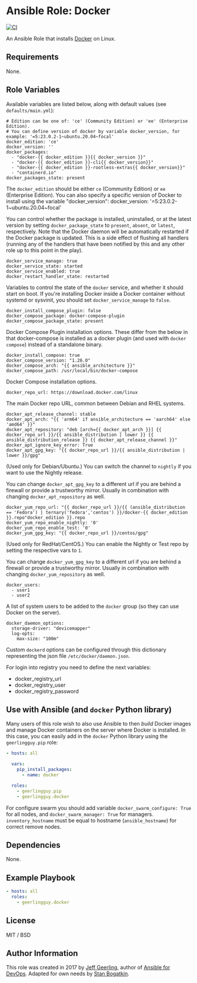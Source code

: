 # Ansible Role: Docker

[![CI](https://github.com/sorrowless/ansible-role-docker/workflows/CI/badge.svg?event=push)](https://github.com/sorrowless/ansible-role-docker/actions?query=workflow%3ACI)

An Ansible Role that installs [Docker](https://www.docker.com) on Linux.

## Requirements

None.

## Role Variables

Available variables are listed below, along with default values (see `defaults/main.yml`):

    # Edition can be one of: 'ce' (Community Edition) or 'ee' (Enterprise Edition).
    # You can define version of docker by variable docker_version, for example: '=5:23.0.2-1~ubuntu.20.04~focal'
    docker_edition: 'ce'
    docker_version: ''
    docker_packages:
      - "docker-{{ docker_edition }}{{ docker_version }}"
      - "docker-{{ docker_edition }}-cli{{ docker_version}}"
      - "docker-{{ docker_edition }}-rootless-extras{{ docker_version}}"
      - "containerd.io"
    docker_packages_state: present

The `docker_edition` should be either `ce` (Community Edition) or `ee` (Enterprise Edition). 
You can also specify a specific version of Docker to install using the variable "docker_version": 
docker_version: '=5:23.0.2-1~ubuntu.20.04~focal' 

You can control whether the package is installed, uninstalled, or at the latest version by setting `docker_package_state` to `present`, `absent`, or `latest`, respectively. Note that the Docker daemon will be automatically restarted if the Docker package is updated. This is a side effect of flushing all handlers (running any of the handlers that have been notified by this and any other role up to this point in the play).

    docker_service_manage: true
    docker_service_state: started
    docker_service_enabled: true
    docker_restart_handler_state: restarted

Variables to control the state of the `docker` service, and whether it should start on boot. If you're installing Docker inside a Docker container without systemd or sysvinit, you should set `docker_service_manage` to `false`.

    docker_install_compose_plugin: false
    docker_compose_package: docker-compose-plugin
    docker_compose_package_state: present

Docker Compose Plugin installation options. These differ from the below in that docker-compose is installed as a docker plugin (and used with `docker compose`) instead of a standalone binary.

    docker_install_compose: true
    docker_compose_version: "1.26.0"
    docker_compose_arch: "{{ ansible_architecture }}"
    docker_compose_path: /usr/local/bin/docker-compose

Docker Compose installation options.

    docker_repo_url: https://download.docker.com/linux

The main Docker repo URL, common between Debian and RHEL systems.

    docker_apt_release_channel: stable
    docker_apt_arch: "{{ 'arm64' if ansible_architecture == 'aarch64' else 'amd64' }}"
    docker_apt_repository: "deb [arch={{ docker_apt_arch }}] {{ docker_repo_url }}/{{ ansible_distribution | lower }} {{ ansible_distribution_release }} {{ docker_apt_release_channel }}"
    docker_apt_ignore_key_error: True
    docker_apt_gpg_key: "{{ docker_repo_url }}/{{ ansible_distribution | lower }}/gpg"

(Used only for Debian/Ubuntu.) You can switch the channel to `nightly` if you want to use the Nightly release.

You can change `docker_apt_gpg_key` to a different url if you are behind a firewall or provide a trustworthy mirror.
Usually in combination with changing `docker_apt_repository` as well.

    docker_yum_repo_url: "{{ docker_repo_url }}/{{ (ansible_distribution == 'Fedora') | ternary('fedora','centos') }}/docker-{{ docker_edition }}.repo"docker_edition }}.repo
    docker_yum_repo_enable_nightly: '0'
    docker_yum_repo_enable_test: '0'
    docker_yum_gpg_key: "{{ docker_repo_url }}/centos/gpg"

(Used only for RedHat/CentOS.) You can enable the Nightly or Test repo by setting the respective vars to `1`.

You can change `docker_yum_gpg_key` to a different url if you are behind a firewall or provide a trustworthy mirror.
Usually in combination with changing `docker_yum_repository` as well.

    docker_users:
      - user1
      - user2

A list of system users to be added to the `docker` group (so they can use Docker on the server).

    docker_daemon_options:
      storage-driver: "devicemapper"
      log-opts:
        max-size: "100m"

Custom `dockerd` options can be configured through this dictionary representing the json file `/etc/docker/daemon.json`.

For login into registry you need to define the next variables:
  - docker_registry_url
  - docker_registry_user
  - docker_registry_password

## Use with Ansible (and `docker` Python library)

Many users of this role wish to also use Ansible to then _build_ Docker images and manage Docker containers on the server where Docker is installed. In this case, you can easily add in the `docker` Python library using the `geerlingguy.pip` role:

```yaml
- hosts: all

  vars:
    pip_install_packages:
      - name: docker

  roles:
    - geerlingguy.pip
    - geerlingguy.docker
```

For configure swarm you should add variable `docker_swarm_configure: True` for all nodes, and `docker_swarm_manager: True` for managers. `inventory_hostname` must be equal to hostname (`ansible_hostname`) for correct remove nodes.

## Dependencies

None.

## Example Playbook

```yaml
- hosts: all
  roles:
    - geerlingguy.docker
```

## License

MIT / BSD

## Author Information

This role was created in 2017 by [Jeff Geerling](https://www.jeffgeerling.com/), author of [Ansible for DevOps](https://www.ansiblefordevops.com/).
Adapted for own needs by [Stan Bogatkin](https://sbog.ru).
